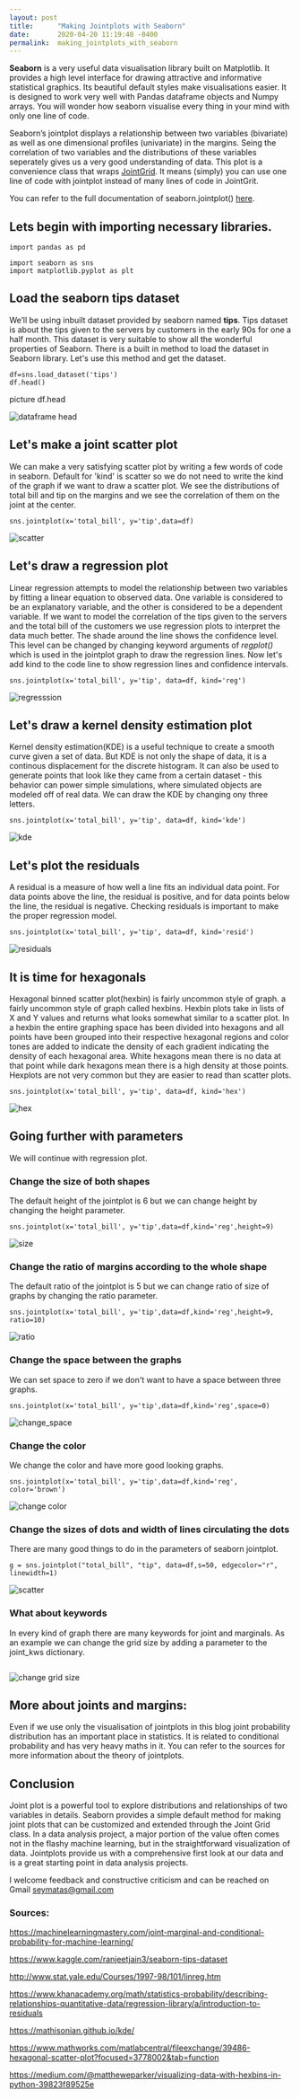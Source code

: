 ```yaml
---
layout: post
title:      "Making Jointplots with Seaborn"
date:       2020-04-20 11:19:48 -0400
permalink:  making_jointplots_with_seaborn
---
```




**Seaborn** is a very useful data visualisation library built on Matplotlib. It provides a high level interface for drawing attractive and informative statistical graphics. Its beautiful default styles make visualisations easier. It is designed to work very well with Pandas dataframe objects and Numpy arrays. You will wonder how seaborn visualise every thing in your mind with only one line of code.


Seaborn’s jointplot displays a relationship between two variables (bivariate) as well as one dimensional profiles (univariate) in the margins.
Seing the correlation of two variables and the distributions of these  variables seperately gives us a very good understanding of data.
This plot is a convenience class that wraps [JointGrid](http://seaborn.pydata.org/generated/seaborn.JointGrid.html#seaborn.JointGrid). 
It means (simply) you can use one line of code with jointplot instead of many lines of code in JointGrit.

You can refer to the full documentation of seaborn.jointplot() [here](https://seaborn.pydata.org/generated/seaborn.jointplot.html).


## Lets begin with importing necessary libraries.


```
import pandas as pd

import seaborn as sns
import matplotlib.pyplot as plt
```

## Load the seaborn tips dataset

We’ll be using inbuilt dataset provided by seaborn named **tips**. Tips dataset is about the tips given to the servers by customers in the early 90s for one a half month. This dataset is very suitable to show all the wonderful properties of Seaborn. There is a built in method to load the dataset in Seaborn library. Let's use this method and get the dataset.


```
df=sns.load_dataset('tips')
df.head()
```

picture df.head

![dataframe head](https://raw.githubusercontent.com/seyma-tas/seyma-tas.github.io/master/img/df.png)
                               
## Let's make a joint scatter plot

 
We can make a very satisfying scatter plot by writing a few words of code in seaborn. Default for 'kind' is scatter so we do not need to write the kind of the graph if we want to draw a scatter plot. We see the distributions of total bill and tip on the margins and we see the correlation of them on the joint at the center.


```
sns.jointplot(x='total_bill', y='tip',data=df)
```

![scatter](https://raw.githubusercontent.com/seyma-tas/seyma-tas.github.io/master/img/1scatter.png)



## Let's draw a regression plot

Linear regression attempts to model the relationship between two variables by fitting a linear equation to observed data. One variable is considered to be an explanatory variable, and the other is considered to be a dependent variable.  If we want to model the correlation of the tips given to the servers and the total bill of the customers we use regression plots to interpret the data much better. The shade around the line shows the confidence level. This level can be changed by changing keyword arguments of *regplot()* which is used in the jointplot graph to draw the regression lines. Now let's add kind to the code line to show regression lines and confidence intervals.



```
sns.jointplot(x='total_bill', y='tip', data=df, kind='reg')
```

![regresssion](https://raw.githubusercontent.com/seyma-tas/seyma-tas.github.io/master/img/2regression.png)

## Let's draw a kernel density estimation plot

Kernel density estimation(KDE) is a useful technique to create a smooth curve given a set of data. But KDE is not only the shape of data, it is a continous displacement for the discrete histogram. It can also be used to generate points that look like they came from a certain dataset - this behavior can power simple simulations, where simulated objects are modeled off of real data. We can draw the KDE by changing ony three letters.

```
sns.jointplot(x='total_bill', y='tip', data=df, kind='kde')
```

![kde](https://raw.githubusercontent.com/seyma-tas/seyma-tas.github.io/master/img/3kde.png)


## Let's plot the residuals

A residual is a measure of how well a line fits an individual data point. For data points above the line, the residual is positive, and for data points below the line, the residual is negative. Checking residuals is important to make the proper regression model. 

```
sns.jointplot(x='total_bill', y='tip', data=df, kind='resid')
```

![residuals](https://raw.githubusercontent.com/seyma-tas/seyma-tas.github.io/master/img/4residual.png)


## It is time for hexagonals

Hexagonal binned scatter plot(hexbin) is fairly uncommon style of graph. 
a fairly uncommon style of graph called hexbins. Hexbin plots take in lists of X and Y values  and returns what looks somewhat similar to a scatter plot. In a hexbin the entire graphing space has been divided into hexagons and all points have been grouped into their respective hexagonal regions and color tones are added to indicate the density of each 
gradient indicating the density of each hexagonal area.  White hexagons mean there is no data at that point while dark hexagons mean there is a high density at those points. Hexplots are not very common but they are easier to read than scatter plots.

```
sns.jointplot(x='total_bill', y='tip', data=df, kind='hex')
```

![hex](https://raw.githubusercontent.com/seyma-tas/seyma-tas.github.io/master/img/5hex.png)

## Going further with parameters
We will continue with regression plot. 

### Change the size of both shapes

The default height of the jointplot is 6 but we can change height by changing the height parameter. 

```
sns.jointplot(x='total_bill', y='tip',data=df,kind='reg',height=9)
```

![size](https://raw.githubusercontent.com/seyma-tas/seyma-tas.github.io/master/img/6regressionbig.png)

### Change the ratio of margins according to the whole shape

The default ratio of the jointplot is 5 but we can change ratio of size of graphs by changing the ratio parameter. 
```
sns.jointplot(x='total_bill', y='tip',data=df,kind='reg',height=9, ratio=10)
```

![ratio](https://raw.githubusercontent.com/seyma-tas/seyma-tas.github.io/master/img/7regressionratio.png)

### Change the space between the graphs

We can set space to zero if we don't want to have a space between three graphs. 
```
sns.jointplot(x='total_bill', y='tip',data=df,kind='reg',space=0)
```

![change_space](https://raw.githubusercontent.com/seyma-tas/seyma-tas.github.io/master/img/8regression_space.png)

### Change the color


We change the color and have more good looking graphs.
```
sns.jointplot(x='total_bill', y='tip',data=df,kind='reg', color='brown')
```

![change color](https://raw.githubusercontent.com/seyma-tas/seyma-tas.github.io/master/img/9regression_brown.png)
### Change the sizes of  dots and width of lines circulating the dots

There are many good things to do in the parameters of seaborn jointplot. 
```
g = sns.jointplot("total_bill", "tip", data=df,s=50, edgecolor="r", linewidth=1)
```

![scatter](https://raw.githubusercontent.com/seyma-tas/seyma-tas.github.io/master/img/12change_line.png)

### What about keywords

In every kind of graph there are many keywords for joint and marginals. As an example we can change the grid size by adding a parameter to the joint_kws dictionary.


```sns.jointplot(x='total_bill', y='tip', data=df, kind='hex', joint_kws={'gridsize':30})

```

![change grid size](https://raw.githubusercontent.com/seyma-tas/seyma-tas.github.io/master/img/11gridsize.png)

## More about joints and margins:

Even if we use only the visualisation of jointplots in this blog joint probability distribution has an important place in statistics. It is related to conditional probability and has very heavy maths in it. You can refer to the sources for more information about the theory of jointplots.


## Conclusion



Joint plot is a powerful tool to explore distributions and relationships of two variables in details. Seaborn provides a simple default method for making joint plots that can be customized and extended through the Joint Grid class. In a data analysis project, a major portion of the value often comes not in the flashy machine learning, but in the straightforward visualization of data. Jointplots provide us with a comprehensive first look at our data and is a great starting point in data analysis projects.

I welcome feedback and constructive criticism and can be reached on Gmail seymatas@gmail.com


### Sources:

[](http://en.wikipedia.org/wiki/Joint_probability_distribution)
[](http://machinelearningmastery.com/joint-marginal-and-conditional-probability-for-machine-learning/)

https://machinelearningmastery.com/joint-marginal-and-conditional-probability-for-machine-learning/

https://www.kaggle.com/ranjeetjain3/seaborn-tips-dataset

http://www.stat.yale.edu/Courses/1997-98/101/linreg.htm

https://www.khanacademy.org/math/statistics-probability/describing-relationships-quantitative-data/regression-library/a/introduction-to-residuals

https://mathisonian.github.io/kde/

https://www.mathworks.com/matlabcentral/fileexchange/39486-hexagonal-scatter-plot?focused=3778002&tab=function

https://medium.com/@mattheweparker/visualizing-data-with-hexbins-in-python-39823f89525e

